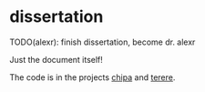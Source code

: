dissertation
============

TODO(alexr): finish dissertation, become dr. alexr

Just the document itself!

The code is in the projects [chipa](https://github.com/alexrudnick/chipa) and
[terere](https://github.com/alexrudnick/terere).
